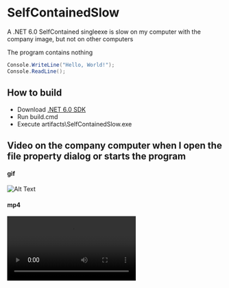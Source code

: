 # SelfContainedSlow 

A .NET 6.0 SelfContained singleexe is slow on my computer with the company image, but not on other computers

The program contains nothing

```csharp
Console.WriteLine("Hello, World!");
Console.ReadLine();
```

## How to build

* Download [.NET 6.0 SDK](https://dotnet.microsoft.com/en-us/download/dotnet/thank-you/sdk-6.0.400-windows-x64-installer)
* Run build.cmd
* Execute artifacts\SelfContainedSlow.exe


## Video on the company computer when I open the file property dialog or starts the program


#### gif
![Alt Text](https://github.com/EifelMono/SelfContainedSlow/blob/main/images/2022-08-11_22-42-24.gif)

#### mp4
![Alt Text](https://github.com/EifelMono/SelfContainedSlow/blob/main/images/2022-08-11_22-40-35.mp4)

